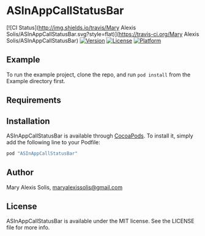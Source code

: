# ASInAppCallStatusBar

[![CI Status](http://img.shields.io/travis/Mary Alexis Solis/ASInAppCallStatusBar.svg?style=flat)](https://travis-ci.org/Mary Alexis Solis/ASInAppCallStatusBar)
[![Version](https://img.shields.io/cocoapods/v/ASInAppCallStatusBar.svg?style=flat)](http://cocoapods.org/pods/ASInAppCallStatusBar)
[![License](https://img.shields.io/cocoapods/l/ASInAppCallStatusBar.svg?style=flat)](http://cocoapods.org/pods/ASInAppCallStatusBar)
[![Platform](https://img.shields.io/cocoapods/p/ASInAppCallStatusBar.svg?style=flat)](http://cocoapods.org/pods/ASInAppCallStatusBar)

## Example

To run the example project, clone the repo, and run `pod install` from the Example directory first.

## Requirements

## Installation

ASInAppCallStatusBar is available through [CocoaPods](http://cocoapods.org). To install
it, simply add the following line to your Podfile:

```ruby
pod "ASInAppCallStatusBar"
```

## Author

Mary Alexis Solis, maryalexissolis@gmail.com

## License

ASInAppCallStatusBar is available under the MIT license. See the LICENSE file for more info.

